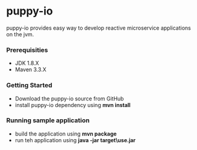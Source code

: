 # puppy-io
puppy-io provides easy way to develop reactive microservice applications on the jvm.

### Prerequisities
  * JDK 1.8.X
  * Maven 3.3.X

### Getting Started
 * Download the puppy-io source from GitHub
 * install puppy-io dependency using **mvn install**
 
### Running sample application
 * build the application using **mvn package**
 * run teh application using **java -jar target\use.jar**



